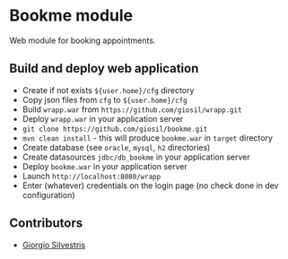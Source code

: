 # Bookme module

Web module for booking appointments.

## Build and deploy web application 

- Create if not exists `${user.home}/cfg` directory
- Copy json files from `cfg` to `${user.home}/cfg`
- Build `wrapp.war` from `https://github.com/giosil/wrapp.git`
- Deploy `wrapp.war` in your application server
- `git clone https://github.com/giosil/bookme.git` 
- `mvn clean install` - this will produce `bookme.war` in `target` directory
- Create database (see `oracle`, `mysql`, `h2` directories)
- Create datasources `jdbc/db_bookme` in your application server
- Deploy `bookme.war` in your application server
- Launch `http://localhost:8080/wrapp` 
- Enter (whatever) credentials on the login page (no check done in dev configuration)

## Contributors

* [Giorgio Silvestris](https://github.com/giosil)
